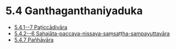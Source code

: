 

# 5.4 Ganthaganthaniyaduka

* [5.4.1--7 Paṭiccādivāra](5.4/5.4.1--7.md)
* [5.4.2--6 Sahajāta-paccaya-nissaya-saṃsaṭṭha-sampayuttavāra](5.4/5.4.2--6.md)
* [5.4.7 Pañhāvāra](5.4/5.4.7.md)



